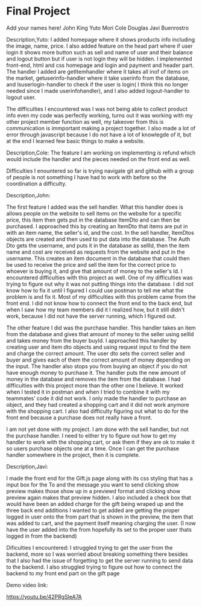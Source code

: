 # Final Project


Add your names here!
John King
Yuto Mori
Cole Douglas
Javi Buenrostro


Description,Yuto:
I added homepage where it shows products info including the image, name, price. I also added feature on the head part where if user login it shows more button such as sell and name of user and their balance and logout button but if user is not login they will be hidden.  I implemented front-end, html and css homepage and login and payment and header part. The handler I added are getItemhandler where it takes all inof of items on the market, getuserinfo-handler where it take userinfo from the database, and Isuserlogin-handler to check if the user is login( I think this no longer needed since I made userinfohandler), and I also added logout-handler to logout user.

The difficulties I encountered was I was not being able to collect product info even my code was perfectly working, turns out it was working with my other project member function as well, my takeover from this is communication is immportant making a project together. I also made a lot of error through javascript because I do not have a lot of knowlegde of it, but at the end I learned few basic things to make a website.

Description,Cole:
The feature I am working on implementing is refund which would include the handler and the pieces needed on the front end as well.

Difficulties I enountered so far is trying navigate git and github with a group of people is not something I have had to work with before so the coordination a difficulty.

Description,John:

The first feature I added was the sell handler. What this handler does is allows people on the website to sell items on the website for a specific price, this item then gets put in the database ItemDto and can then be purchased. I approached this by creating an ItemDto that items are put in with an item name, the seller's id, and the cost. In the sell handler, ItemDtos objects are created and then used to put data into the database. The Auth Dto gets the username, and puts it in the database as sellId, then the item name and cost are received as requests from the website and put in the username. This creates an item document in the database that could then be used to receive the price and sell the item for the correct price to whoever is buying it, and give that amount of money to the seller's Id.
I encountered difficulties with this project as well. One of my difficulties was trying to figure out why it was not putting things into the database. I did not know how to fix it until I figured I could use postman to tell me what the problem is and fix it. Most of my difficulties with this problem came from the front end. I did not know how to connect the front end to the back end, but when I saw how my team members did it I realized how, but it still didn't work, because I did not have the server running, which I figured out.

The other feature I did was the purchase handler. This handler takes an item from the database and gives that amount of money to the seller using sellId and takes money from the buyer buyId. I approached this handler by creating user and item dto objects and using request input to find the item and charge the correct amount. The user dto sets the correct seller and buyer and gives each of them the correct amount of money depending on the input. The handler also stops you from buying an object if you do not have enough money to purchase it. The handler puts the new amount of money in the database and removes the item from the database.
I had difficulties with this project more than the other one I believe. It worked when I tested it in postman and when I tried to combine it with my teammates’ code it did not work. I only made the handler to purchase an object, and they had created a shopping cart and it did not work anymore with the shopping cart. I also had difficulty figuring out what to do for the front end because a purchase does not really have a front.

I am not yet done with my project. I am done with the sell handler, but not the purchase handler. I need to either try to figure out how to get my handler to work with the shopping cart, or ask them if they are ok to make it so users purchase objects one at a time. Once I can get the purchase handler somewhere in the project, then it is complete.


Description,Javi:

 I made the front end for the Gift.js page along with its css styling that has a input box for the To and the message you want to send clicking show preview makes those show up in a previewd format and clicking show preview again makes that preview hidden. I also included a check box that would have been an added charge for the gift being wraped up and the three back end additions I wanted to get added are getting the proper logged in user onto the from part that is shown in the preview, the item that was added to cart, and the payment itself meaning charging the user. (I now have the user added into the from hopefully its set to the proper user thats logged in from the backend)

 Dificulties I encountered: I struggled trying to get the user from the backend, more so I was worried about breaking something there besides that I also had the issue of forgetting to get the server running to send data to the backend. I also struggled trying to figure out how to connect the backend to my front end part on the gift page 



Demo video link:

https://youtu.be/42PRgSleA7A